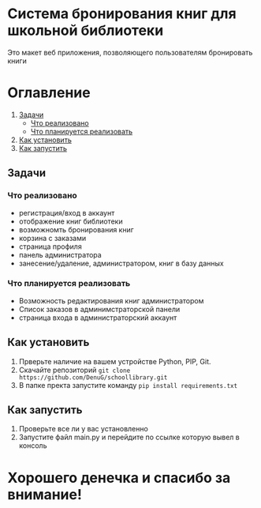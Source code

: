 # Система бронирования книг для школьной библиотеки

Это макет веб приложения, позволяющего пользователям бронировать книги

# Оглавление
1. [Задачи](#title1)
   - [Что реализовано](#title1.1)
   - [Что планируется реализовать](#title1.2)
2. [Как установить](#title2)
3. [Как запустить](#title3)

## Задачи
### <a id="title1.1">Что реализовано</a>
- регистрация/вход в аккаунт
- отображение книг библиотеки
- возможномть бронирования книг
- корзина с заказами
- страница профиля
- панель администратора
- занесение/удаление, администратором, книг в базу данных

### <a title="title1.2">Что планируется реализовать</a>
- Возможность редактирования книг администратором
- Список заказов в админимстраторской панели
- страница входа в администраторский аккаунт

## <a title="title2">Как установить</a>
1. Прверьте наличие на вашем устройстве Python, PIP, Git.
2. Скачайте репозиторий `git clone https://github.com/DenuG/schoollibrary.git`
3. В папке пректа запустите команду `pip install requirements.txt`

## <a title="title3">Как запустить</a>
1. Проверьте все ли у вас установленно
2. Запустите файл main.py и перейдите по ссылке которую вывел в консоль

# Хорошего денечка и спасибо за внимание!
